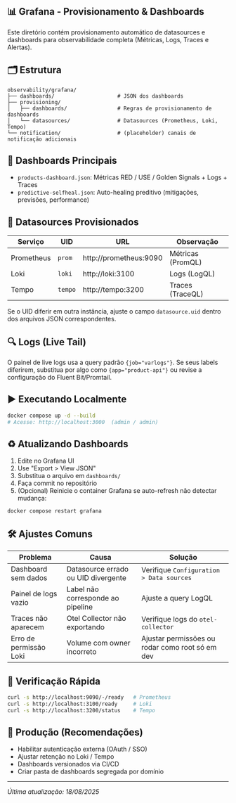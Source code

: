 ## 📊 Grafana - Provisionamento & Dashboards

Este diretório contém provisionamento automático de datasources e dashboards para observabilidade completa (Métricas, Logs, Traces e Alertas).

## 🗂️ Estrutura
```
observability/grafana/
├── dashboards/                    # JSON dos dashboards
├── provisioning/
│   ├── dashboards/                # Regras de provisionamento de dashboards
│   └── datasources/               # Datasources (Prometheus, Loki, Tempo)
└── notification/                  # (placeholder) canais de notificação adicionais
```

## 📌 Dashboards Principais
- `products-dashboard.json`: Métricas RED / USE / Golden Signals + Logs + Traces
- `predictive-selfheal.json`: Auto-healing preditivo (mitigações, previsões, performance)

## 🔌 Datasources Provisionados
| Serviço | UID | URL | Observação |
|---------|-----|-----|-----------|
| Prometheus | `prom` | http://prometheus:9090 | Métricas (PromQL) |
| Loki | `loki` | http://loki:3100 | Logs (LogQL) |
| Tempo | `tempo` | http://tempo:3200 | Traces (TraceQL) |

Se o UID diferir em outra instância, ajuste o campo `datasource.uid` dentro dos arquivos JSON correspondentes.

## 🔍 Logs (Live Tail)
O painel de live logs usa a query padrão `{job="varlogs"}`.
Se seus labels diferirem, substitua por algo como `{app="product-api"}` ou revise a configuração do Fluent Bit/Promtail.

## ▶️ Executando Localmente
```bash
docker compose up -d --build
# Acesse: http://localhost:3000  (admin / admin)
```

## ♻️ Atualizando Dashboards
1. Edite no Grafana UI
2. Use "Export > View JSON"
3. Substitua o arquivo em `dashboards/`
4. Faça commit no repositório
5. (Opcional) Reinicie o container Grafana se auto-refresh não detectar mudança:
```bash
docker compose restart grafana
```

## 🛠️ Ajustes Comuns
| Problema | Causa | Solução |
|----------|-------|---------|
| Dashboard sem dados | Datasource errado ou UID divergente | Verifique `Configuration > Data sources` |
| Painel de logs vazio | Label não corresponde ao pipeline | Ajuste a query LogQL |
| Traces não aparecem | Otel Collector não exportando | Verifique logs do `otel-collector` |
| Erro de permissão Loki | Volume com owner incorreto | Ajustar permissões ou rodar como root só em dev |

## 🧪 Verificação Rápida
```bash
curl -s http://localhost:9090/-/ready   # Prometheus
curl -s http://localhost:3100/ready     # Loki
curl -s http://localhost:3200/status    # Tempo
```

## 🔐 Produção (Recomendações)
- Habilitar autenticação externa (OAuth / SSO)
- Ajustar retenção no Loki / Tempo
- Dashboards versionados via CI/CD
- Criar pasta de dashboards segregada por domínio

---
_Última atualização: 18/08/2025_
